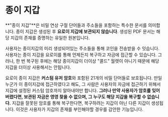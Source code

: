 # 종이 지갑

**"종이 지갑"**은 비밀 연상 구절 단어들과 주소들을 포함하는 특수한 문서를 의미합니다. 종이 지갑은 생성된 후 **요로이 지갑에 보관되지 않습니다**. 생성된 PDF 문서는 해당 지갑의 존재를 증명하는 유일한 원본입니다.

사용자는 종이지갑의 미리 생성되어있는 주소들을 통해 코인을 전송받을 수 잇습니다. 사용자는 종이 지갑을 요로이를 통해 언제든지 복구하고 자금에 접근할 수 있습니다. 그러나, 한 번 복구된 후에는 해당 종이지갑이 더이상 "콜드" 월렛이 아니기 때문에 해당 지갑을 더이상 사용해서는 안됩니다.

요로이 종이 지갑은 **커스텀 유저 암호**와 포함된 21개의 비밀 단어들로 보호됩니다. 만일 누군가 이 종이지갑에 접근하였다고 해도, 그 사람은 사용자의 자금에 접근하기 위해서 지갑에 설정된 커스텀 암호까지 알아내야만 합니다. **그러나 만약 사용자가 암호를 잊어버렸다면, 보관된 자금은 영영 찾을 수 없으며, 그 누구도 해당 지갑을 복구할 수 없습니다.** 지갑을 잘못된 암호를 통해 복구한다면, 복구하려는 지갑이 아닌 다른 지갑이 생성됩니다. 이것은 사용자가 지갑의 존재를 부인해야할 경우를 감안한 기능입니다.
